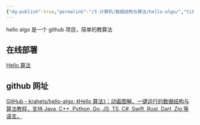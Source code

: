 ```yaml
---
{"dg-publish":true,"permalink":"/3 计算机/数据结构与算法/hello-algo/","title":"hello-algo"}
---
```



hello algo 是一个 github 项目，简单的教算法
## 在线部署
[Hello 算法](https://www.hello-algo.com/)
## github 网址
[GitHub - krahets/hello-algo: 《Hello 算法》：动画图解、一键运行的数据结构与算法教程，支持 Java, C++, Python, Go, JS, TS, C#, Swift, Rust, Dart, Zig 等语言。](http://github.com/krahets/hello-algo)